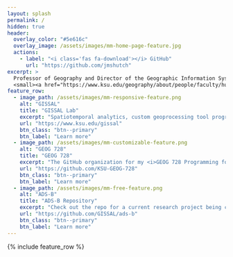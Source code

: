 ```yaml
---
layout: splash
permalink: /
hidden: true
header:
  overlay_color: "#5e616c"
  overlay_image: /assets/images/mm-home-page-feature.jpg
  actions:
    - label: "<i class='fas fa-download'></i> GitHub"
      url: "https://github.com/jmshutch"
excerpt: >
  Professor of Geography and Director of the Geographic Information Systems Spatial Analysis Laboratory (GISSAL) at Kansas State University.<br />
  <small><a href="https://www.ksu.edu/geography/about/people/faculty/hutchinson.html">Visit my faculty website</a></small>
feature_row:
  - image_path: /assets/images/mm-responsive-feature.png
    alt: "GISSAL"
    title: "GISSAL Lab"
    excerpt: "Spatiotemporal analytics, custom geoprocessing tool programming, GIS service development, and Web-based interactive map design."
    url: "https://www.ksu.edu/gissal"
    btn_class: "btn--primary"
    btn_label: "Learn more"
  - image_path: /assets/images/mm-customizable-feature.png
    alt: "GEOG 728"
    title: "GEOG 728"
    excerpt: "The GitHub organization for my <i>GEOG 728 Programming for Geographic Analysis</i> course at Kansas State University."
    url: "https://github.com/KSU-GEOG-728"
    btn_class: "btn--primary"
    btn_label: "Learn more"
  - image_path: /assets/images/mm-free-feature.png
    alt: "ADS-B"
    title: "ADS-B Repository"
    excerpt: "Check out the repo for a current research project being conducted with the National Park Service and the <a href="https://kstateapslab.wixsite.com/appliedparkscience">Applied Park Science Laboratory</a> at Kansas State University."
    url: "https://github.com/GISSAL/ads-b"
    btn_class: "btn--primary"
    btn_label: "Learn more"      
---
```


{% include feature_row %}
